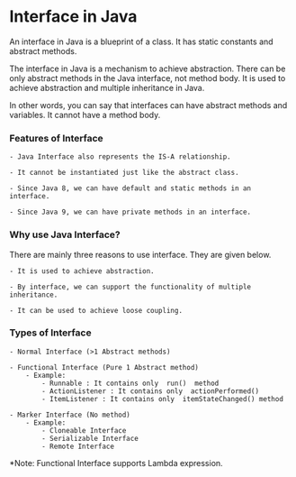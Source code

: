 # Interface in Java

An interface in Java is a blueprint of a class. It has static constants and abstract methods.

The interface in Java is a mechanism to achieve abstraction. There can be only abstract methods in the Java interface, not method body. It is used to achieve abstraction and multiple inheritance in Java.

In other words, you can say that interfaces can have abstract methods and variables. It cannot have a method body.

### Features of Interface

    - Java Interface also represents the IS-A relationship.

    - It cannot be instantiated just like the abstract class.

    - Since Java 8, we can have default and static methods in an interface.

    - Since Java 9, we can have private methods in an interface.

### Why use Java Interface?

There are mainly three reasons to use interface. They are given below.

    - It is used to achieve abstraction.

    - By interface, we can support the functionality of multiple inheritance.

    - It can be used to achieve loose coupling.

### Types of Interface

    - Normal Interface (>1 Abstract methods)

    - Functional Interface (Pure 1 Abstract method)
        - Example:
            - Runnable : It contains only  run()  method
            - ActionListener : It contains only  actionPerformed()
            - ItemListener : It contains only  itemStateChanged() method

    - Marker Interface (No method)
        - Example:
            - Cloneable Interface
            - Serializable Interface
            - Remote Interface

*Note: Functional Interface supports Lambda expression.